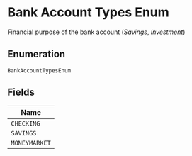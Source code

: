 
# Bank Account Types Enum

Financial purpose of the bank account (<i>Savings</i>, <i>Investment</i>)

## Enumeration

`BankAccountTypesEnum`

## Fields

| Name |
|  --- |
| `CHECKING` |
| `SAVINGS` |
| `MONEYMARKET` |

